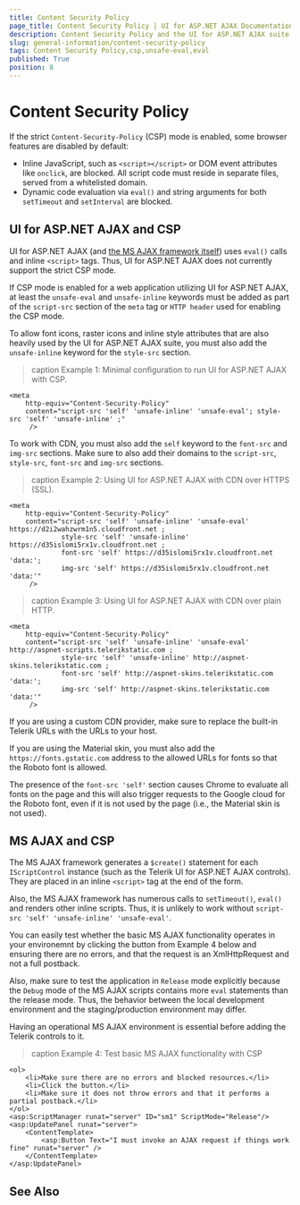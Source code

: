 ```yaml
---
title: Content Security Policy
page_title: Content Security Policy | UI for ASP.NET AJAX Documentation
description: Content Security Policy and the UI for ASP.NET AJAX suite
slug: general-information/content-security-policy
tags: Content Security Policy,csp,unsafe-eval,eval
published: True
position: 8
---
```


# Content Security Policy

If the strict `Content-Security-Policy` (CSP) mode is enabled, some browser features are disabled by default:

* Inline JavaScript, such as `<script></script>` or DOM event attributes like `onclick`, are blocked. All script code must reside in separate files, served from a whitelisted domain.
* Dynamic code evaluation via `eval()` and string arguments for both `setTimeout` and `setInterval` are blocked.

## UI for ASP.NET AJAX and CSP

UI for ASP.NET AJAX (and [the MS AJAX framework itself](#ms-ajax-and-csp)) uses `eval()` calls and inline `<script>` tags. Thus, UI for ASP.NET AJAX does not currently support the strict CSP mode.

If CSP mode is enabled for a web application utilizing UI for ASP.NET AJAX, at least the `unsafe-eval` and `unsafe-inline` keywords must be added as part of the `script-src` section of the `meta` tag or `HTTP header` used for enabling the CSP mode.

To allow font icons, raster icons and inline style attributes that are also heavily used by the UI for ASP.NET AJAX suite, you must also add the `unsafe-inline` keyword for the `style-src` section.

>caption Example 1: Minimal configuration to run UI for ASP.NET AJAX with CSP.
````
<meta 
    http-equiv="Content-Security-Policy" 
    content="script-src 'self' 'unsafe-inline' 'unsafe-eval'; style-src 'self' 'unsafe-inline' ;"
     />
````

To work with CDN, you must also add the `self` keyword to the `font-src` and `img-src` sections. Make sure to also add their domains to the `script-src`, `style-src`, `font-src` and `img-src` sections.

>caption Example 2: Using UI for ASP.NET AJAX with CDN over HTTPS (SSL).
````
<meta 
    http-equiv="Content-Security-Policy" 
    content="script-src 'self' 'unsafe-inline' 'unsafe-eval' https://d2i2wahzwrm1n5.cloudfront.net ;
			 style-src 'self' 'unsafe-inline' https://d35islomi5rx1v.cloudfront.net ;
			 font-src 'self' https://d35islomi5rx1v.cloudfront.net 'data:';
			 img-src 'self' https://d35islomi5rx1v.cloudfront.net 'data:'"
     />
````

>caption Example 3: Using UI for ASP.NET AJAX with CDN over plain HTTP.
````
<meta 
    http-equiv="Content-Security-Policy" 
    content="script-src 'self' 'unsafe-inline' 'unsafe-eval' http://aspnet-scripts.telerikstatic.com ;
			 style-src 'self' 'unsafe-inline' http://aspnet-skins.telerikstatic.com ;
			 font-src 'self' http://aspnet-skins.telerikstatic.com 'data:';
			 img-src 'self' http://aspnet-skins.telerikstatic.com 'data:'"
     />
````

If you are using a custom CDN provider, make sure to replace the built-in Telerik URLs with the URLs to your host.

If you are using the Material skin, you must also add the `https://fonts.gstatic.com` address to the allowed URLs for fonts so that the Roboto font is allowed.

The presence of the `font-src 'self'` section causes Chrome to evaluate all fonts on the page and this will also trigger requests to the Google cloud for the Roboto font, even if it is not used by the page (i.e., the Material skin is not used).

## MS AJAX and CSP

The MS AJAX framework generates a `$create()` statement for each `IScriptControl` instance (such as the Telerik UI for ASP.NET AJAX controls). They are placed in an inline `<script>` tag at the end of the form.

Also, the MS AJAX framework has numerous calls to `setTimeout()`, `eval()` and renders other inline scripts. Thus, it is unlikely to work without `script-src 'self' 'unsafe-inline' 'unsafe-eval'`.

You can easily test whether the basic MS AJAX functionality operates in your environemnt by clicking the button from Example 4 below and ensuring there are no errors, and that the request is an XmlHttpRequest and not a full postback.

Also, make sure to test the application in `Release` mode explicitly because the `Debug` mode of the MS AJAX scripts contains more `eval` statements than the release mode. Thus, the behavior between the local development environment and the staging/production environment may differ.

Having an operational MS AJAX environment is essential before adding the Telerik controls to it.

>caption Example 4: Test basic MS AJAX functionality with CSP
````
<ol>
    <li>Make sure there are no errors and blocked resources.</li>
    <li>Click the button.</li>
    <li>Make sure it does not throw errors and that it performs a partial postback.</li>
</ol>
<asp:ScriptManager runat="server" ID="sm1" ScriptMode="Release"/>
<asp:UpdatePanel runat="server">
    <ContentTemplate>
        <asp:Button Text="I must invoke an AJAX request if things work fine" runat="server" />
    </ContentTemplate>
</asp:UpdatePanel>
````



## See Also


